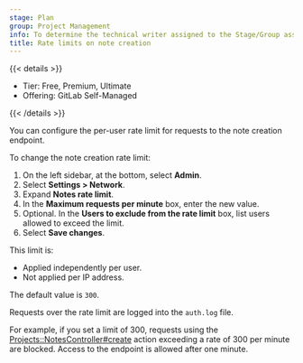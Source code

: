 ```yaml
---
stage: Plan
group: Project Management
info: To determine the technical writer assigned to the Stage/Group associated with this page, see https://handbook.gitlab.com/handbook/product/ux/technical-writing/#assignments
title: Rate limits on note creation
---
```


{{< details >}}

- Tier: Free, Premium, Ultimate
- Offering: GitLab Self-Managed

{{< /details >}}

You can configure the per-user rate limit for requests to the note creation endpoint.

To change the note creation rate limit:

1. On the left sidebar, at the bottom, select **Admin**.
1. Select **Settings > Network**.
1. Expand **Notes rate limit**.
1. In the **Maximum requests per minute** box, enter the new value.
1. Optional. In the **Users to exclude from the rate limit** box, list users allowed to exceed the limit.
1. Select **Save changes**.

This limit is:

- Applied independently per user.
- Not applied per IP address.

The default value is `300`.

Requests over the rate limit are logged into the `auth.log` file.

For example, if you set a limit of 300, requests using the
[Projects::NotesController#create](https://gitlab.com/gitlab-org/gitlab/-/blob/master/app/controllers/projects/notes_controller.rb)
action exceeding a rate of 300 per minute are blocked. Access to the endpoint is allowed after one minute.
